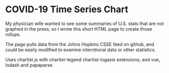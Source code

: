 COVID-19 Time Series Chart
==========================

My physician wife wanted to see some summaries of U.S. stats that are
not graphed in the press, so I wrote this short HTML page to create
those rollups.

The page pulls data from the Johns Hopkins CSSE feed on github,
and could be easily modified to examine interntional data or other
statistics.

Uses chartist.js with chartist-legend chartist-logaxis extensions;
and vue, lodash and papaparse.
